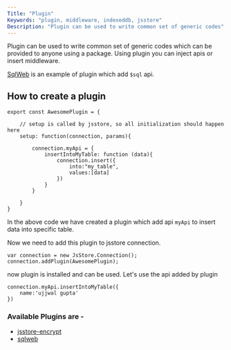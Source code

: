 ```yaml
---
Title: "Plugin"
Keywords: "plugin, middleware, indexeddb, jsstore"
Description: "Plugin can be used to write common set of generic codes"
---
```


Plugin can be used to write common set of generic codes which can be provided to anyone using a package. Using plugin you can inject apis or insert middleware.

[SqlWeb](/tutorial/sqlweb) is an example of plugin which add `$sql` api.

## How to create a plugin

```
export const AwesomePlugin = {

    // setup is called by jsstore, so all initialization should happen here
    setup: function(connection, params){

        connection.myApi = {
            insertIntoMyTable: function (data){
                connection.insert({
                    into:"my_table",
                    values:[data]
                })
            }
        }

    }
}
```

In the above code we have created a plugin which add api `myApi` to insert data into specific table.

Now we need to add this plugin to jsstore connection.

```
var connection = new JsStore.Connection();
connection.addPlugin(AwesomePlugin);
```

now plugin is installed and can be used. Let's use the api added by plugin

```
connection.myApi.insertIntoMyTable({
    name:'ujjwal gupta'
})
```

### Available Plugins are - 

* [jsstore-encrypt](https://github.com/ujjwalguptaofficial/jsstore-encrypt)
* [sqlweb](https://github.com/ujjwalguptaofficial/sqlweb/)
